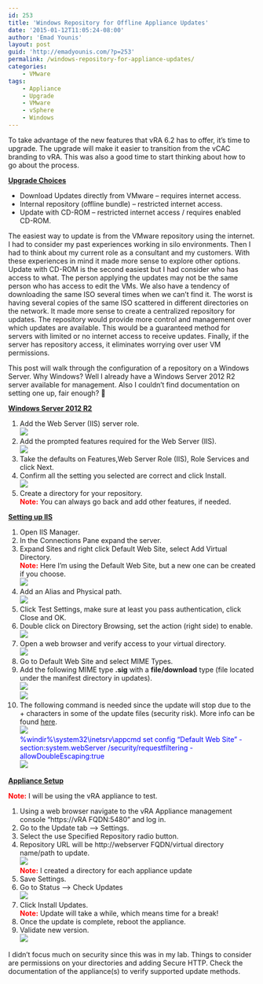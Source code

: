 ```yaml
---
id: 253
title: 'Windows Repository for Offline Appliance Updates'
date: '2015-01-12T11:05:24-08:00'
author: 'Emad Younis'
layout: post
guid: 'http://emadyounis.com/?p=253'
permalink: /windows-repository-for-appliance-updates/
categories:
    - VMware
tags:
    - Appliance
    - Upgrade
    - VMware
    - vSphere
    - Windows
---
```


To take advantage of the new features that vRA 6.2 has to offer, it’s time to upgrade. The upgrade will make it easier to transition from the vCAC branding to vRA. This was also a good time to start thinking about how to go about the process.

<span style="text-decoration: underline;">**Upgrade Choices**</span>

- Download Updates directly from VMware – requires internet access.
- Internal repository (offline bundle) – restricted internet access.
- Update with CD-ROM – restricted internet access / requires enabled CD-ROM.

The easiest way to update is from the VMware repository using the internet. I had to consider my past experiences working in silo environments. Then I had to think about my current role as a consultant and my customers. With these experiences in mind it made more sense to explore other options. Update with CD-ROM is the second easiest but I had consider who has access to what. The person applying the updates may not be the same person who has access to edit the VMs. We also have a tendency of downloading the same ISO several times when we can’t find it. The worst is having several copies of the same ISO scattered in different directories on the network. It made more sense to create a centralized repository for updates. The repository would provide more control and management over which updates are available. This would be a guaranteed method for servers with limited or no internet access to receive updates. Finally, if the server has repository access, it eliminates worrying over user VM permissions.

This post will walk through the configuration of a repository on a Windows Server. Why Windows? Well I already have a Windows Server 2012 R2 server available for management. Also I couldn’t find documentation on setting one up, fair enough? 🙂

**<span style="text-decoration: underline;">Windows Server 2012 R2</span>**

1. Add the Web Server (IIS) server role.  
    [![](https://younise.github.io/assets/img/2015/01/Windows-Server-1.jpg?resize=360%2C144)](https://younise.github.io/assets/img/2015/01/Windows-Server-1.jpg)
2. Add the prompted features required for the Web Server (IIS).  
    [![](https://younise.github.io/assets/img/2015/01/Windows-Server-2.jpg?resize=430%2C428)](https://younise.github.io/assets/img/2015/01/Windows-Server-2.jpg)
3. Take the defaults on Features,Web Server Role (IIS), Role Services and click Next.
4. Confirm all the setting you selected are correct and click Install.  
    [![](https://younise.github.io/assets/img/2015/01/Windows-Server-3.jpg?resize=682%2C340)](https://younise.github.io/assets/img/2015/01/Windows-Server-3.jpg)
5. Create a directory for your repository.  
    <span style="color: #ff0000;">**Note:**</span> You can always go back and add other features, if needed.

<span style="text-decoration: underline;">**Setting up IIS**</span>

1. Open IIS Manager.
2. In the Connections Pane expand the server.
3. Expand Sites and right click Default Web Site, select Add Virtual Directory.  
    <span style="color: #ff0000;">**Note:**</span> Here I’m using the Default Web Site, but a new one can be created if you choose.  
    [![](https://younise.github.io/assets/img/2015/01/IIS-11.jpg?resize=1022%2C512)](https://younise.github.io/assets/img/2015/01/IIS-11.jpg)
4. Add an Alias and Physical path.  
    [![](https://younise.github.io/assets/img/2015/01/IIS-2.jpg?resize=1023%2C498)](https://younise.github.io/assets/img/2015/01/IIS-2.jpg)
5. Click Test Settings, make sure at least you pass authentication, click Close and OK.
6. Double click on Directory Browsing, set the action (right side) to enable.  
    [![](https://younise.github.io/assets/img/2015/01/IIS-7.jpg?resize=812%2C250)](https://younise.github.io/assets/img/2015/01/IIS-7.jpg)
7. Open a web browser and verify access to your virtual directory.  
    [![](https://younise.github.io/assets/img/2015/01/IIS-3.jpg?resize=300%2C77)](https://younise.github.io/assets/img/2015/01/IIS-3.jpg)
8. Go to Default Web Site and select MIME Types.
9. Add the following MIME type **.sig** with a **file/download** type (file located under the manifest directory in updates).  
    [![](https://younise.github.io/assets/img/2015/01/IIS-4.jpg?resize=364%2C211)](https://younise.github.io/assets/img/2015/01/IIS-4.jpg)  
    [![](https://younise.github.io/assets/img/2015/01/IIS-5.jpg?resize=300%2C72)](https://younise.github.io/assets/img/2015/01/IIS-5.jpg)
10. The following command is needed since the update will stop due to the + characters in some of the update files (security risk). More info can be found [here](http://blogs.iis.net/thomad/archive/2007/12/17/iis7-rejecting-urls-containing.aspx).  
    [![](https://younise.github.io/assets/img/2015/01/IIS-8.jpg?resize=639%2C120)](https://younise.github.io/assets/img/2015/01/IIS-8.jpg)  
    <span style="color: #0000ff;">%windir%\\system32\\inetsrv\\appcmd set config “Default Web Site” -section:system.webServer /security/requestfiltering -allowDoubleEscaping:true</span>  
    [![](https://younise.github.io/assets/img/2015/01/IIS-6.jpg?resize=1024%2C47)](https://younise.github.io/assets/img/2015/01/IIS-6.jpg)

<span style="text-decoration: underline;">**Appliance Setup**</span>

<span style="color: #ff0000;">**Note:**</span> I will be using the vRA appliance to test.

1. Using a web browser navigate to the vRA Appliance management console “https://vRA FQDN:5480” and log in.
2. Go to the Update tab –&gt; Settings.
3. Select the use Specified Repository radio button.
4. Repository URL will be http://webserver FQDN/virtual directory name/path to update.  
    [![](https://younise.github.io/assets/img/2015/01/appliance-1.jpg?resize=828%2C473)](https://younise.github.io/assets/img/2015/01/appliance-1.jpg)  
    <span style="color: #ff0000;">**Note:**</span> I created a directory for each appliance update
5. Save Settings.
6. Go to Status –&gt; Check Updates  
    [![](https://younise.github.io/assets/img/2015/01/appliance-2.jpg?resize=830%2C410)](https://younise.github.io/assets/img/2015/01/appliance-2.jpg)
7. Click Install Updates.  
    **<span style="color: #ff0000;">Note:</span>** Update will take a while, which means time for a break!
8. Once the update is complete, reboot the appliance.
9. Validate new version.  
    [![](https://younise.github.io/assets/img/2015/01/appliance-3.jpg?resize=830%2C182)](https://younise.github.io/assets/img/2015/01/appliance-3.jpg)

I didn’t focus much on security since this was in my lab. Things to consider are permissions on your directories and adding Secure HTTP. Check the documentation of the appliance(s) to verify supported update methods.
